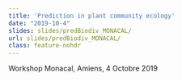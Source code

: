 ```yaml
---
title: 'Prediction in plant community ecology'
date: "2019-10-4"
slides: slides/predBiodiv_MONACAL/
url: slides/predBiodiv_MONACAL/
class: feature-nohdr
---
```


Workshop Monacal, Amiens, 4 Octobre 2019

